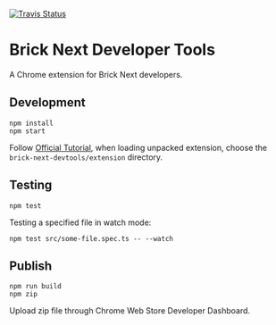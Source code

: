 [![Travis Status](https://travis-ci.com/easyops-cn/brick-next-devtools.svg?branch=master)](https://travis-ci.com/easyops-cn/brick-next-devtools)

# Brick Next Developer Tools

A Chrome extension for Brick Next developers.

## Development

```
npm install
npm start
```

Follow [Official Tutorial](https://developer.chrome.com/extensions/getstarted), when loading unpacked extension, choose the `brick-next-devtools/extension` directory.

## Testing

```
npm test
```

Testing a specified file in watch mode:

```
npm test src/some-file.spec.ts -- --watch
```

## Publish

```
npm run build
npm zip
```

Upload zip file through Chrome Web Store Developer Dashboard.
